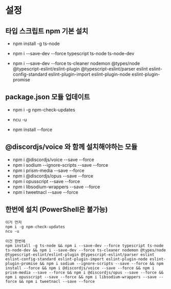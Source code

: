 # 설정

## 타입 스크립트 npm 기본 설치
  * npm install -g ts-node
  * npm i --save-dev --force typescript ts-node ts-node-dev

  * npm i --save-dev --force ts-cleaner nodemon @types/node @typescript-eslint/eslint-plugin @typescript-eslint/parser eslint eslint-config-standard eslint-plugin-import eslint-plugin-node eslint-plugin-promise

## package.json 모듈 업데이트
  * npm i -g npm-check-updates

  * ncu -u
  * npm install --force

## @discordjs/voice 와 함께 설치해야하는 모듈
  * npm i @discordjs/voice --save --force
  * npm i sodium --ignore-scripts --save --force
  * npm i prism-media --save --force
  * npm i @discordjs/opus --save --force
  * npm i opusscript --save --force
  * npm i libsodium-wrappers --save --force
  * npm i tweetnacl --save --force


## 한번에 설치 (PowerShell은 불가능)
```
이거 먼저
npm i -g npm-check-updates
ncu -u

이건 한번에
npm install -g ts-node && npm i --save-dev --force typescript ts-node ts-node-dev && npm i --save-dev --force ts-cleaner nodemon @types/node @typescript-eslint/eslint-plugin @typescript-eslint/parser eslint eslint-config-standard eslint-plugin-import eslint-plugin-node eslint-plugin-promise && npm i sodium --ignore-scripts --save --force && npm install --force && npm i @discordjs/voice --save --force && npm i prism-media --save --force && npm i @discordjs/opus --save --force && npm i opusscript --save --force && npm i libsodium-wrappers --save --force && npm i tweetnacl --save --force
```
